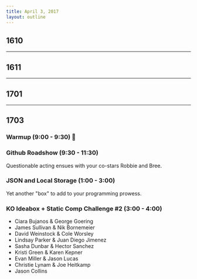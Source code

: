 ```yaml
---
title: April 3, 2017
layout: outline
---
```


## 1610

-----------------------------------------------

## 1611

-----------------------------------------------

## 1701

-----------------------------------------------

## 1703

### Warmup (9:00 - 9:30) :muscle:

### Github Roadshow (9:30 - 11:30)
Questionable acting ensues with your co-stars Robbie and Bree.

### JSON and Local Storage (1:00 - 3:00)
Yet another "box" to add to your programming prowess.

### KO Ideabox + Static Comp Challenge #2 (3:00 - 4:00)

* Ciara Bujanos & George Goering
* James Sullivan & Nik Bornemeier
* David Weinstock & Cole Worsley
* Lindsay Parker & Juan Diego Jimenez
* Sasha Dunbar & Hector Sanchez
* Kristi Green & Karen Kepner
* Evan Miller & Jason Lucas
* Christie Lynam & Joe Heitkamp
* Jason Collins
